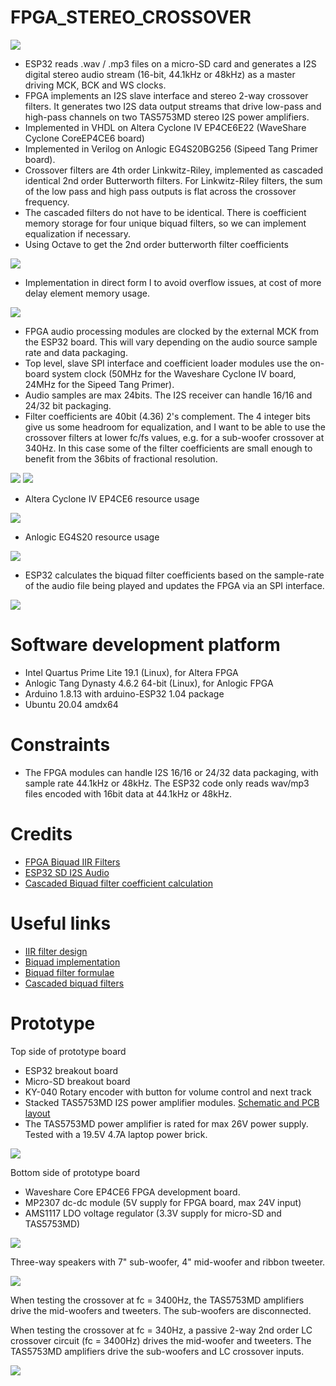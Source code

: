# FPGA_STEREO_CROSSOVER

<img src="block_diagram.png" />

* ESP32 reads .wav / .mp3 files on a micro-SD card and generates a I2S digital stereo audio stream (16-bit, 44.1kHz or 48kHz) as
a master driving MCK, BCK and WS clocks.
* FPGA implements an I2S slave interface and stereo 2-way crossover filters. It generates two I2S data output streams that drive low-pass and 
high-pass channels on two TAS5753MD stereo I2S power amplifiers. 
* Implemented in VHDL on Altera Cyclone IV EP4CE6E22 (WaveShare Cyclone CoreEP4CE6 board)
* Implemented in Verilog on Anlogic EG4S20BG256 (Sipeed Tang Primer board).
* Crossover filters are 4th order Linkwitz-Riley, implemented as cascaded identical 2nd order Butterworth filters. For Linkwitz-Riley filters, the
sum of the low pass and high pass outputs is flat across the crossover frequency.
* The cascaded filters do not have to be identical. There is coefficient memory storage for four unique biquad filters, so we can implement
equalization if necessary.
* Using Octave to get the 2nd order butterworth filter coefficients

<img src="octave_filter.png" /> 

* Implementation in direct form I to avoid overflow issues, at cost of more delay element memory usage.

<img src="crossover_filter.png" />

* FPGA audio processing modules are clocked by the external MCK from the ESP32 board. This will vary depending on the audio source sample rate and data packaging. 
* Top level, slave SPI interface and coefficient loader modules use the on-board system clock (50MHz for the Waveshare Cyclone IV board, 24MHz for the Sipeed Tang Primer).
* Audio samples are max 24bits. The I2S receiver can handle 16/16 and 24/32 bit packaging.
* Filter coefficients are 40bit (4.36) 2's complement. The 4 integer bits give us some headroom for equalization, and I want to
be able to use the crossover filters at lower fc/fs values, e.g. for a sub-woofer crossover at 340Hz. 
In this case some of the filter coefficients are small enough to benefit from the 36bits of fractional resolution.

<img src="xover_3400Hz.png" />

<img src="xover_340Hz.png" />

* Altera Cyclone IV EP4CE6 resource usage

<img src="fpga_altera_resource_usage.png" />

* Anlogic EG4S20 resource usage

<img src="fpga_anlogic_resource_usage.png" />

* ESP32 calculates the biquad filter coefficients based on the sample-rate of the audio file being played and updates
the FPGA via an SPI interface.

<img src="load_coeffs.png" />

# Software development platform

* Intel Quartus Prime Lite 19.1 (Linux), for Altera FPGA
* Anlogic Tang Dynasty 4.6.2 64-bit (Linux), for Anlogic FPGA
* Arduino 1.8.13 with arduino-ESP32 1.04 package
* Ubuntu 20.04 amdx64 

# Constraints

* The FPGA modules can handle I2S 16/16 or 24/32 data packaging, with sample rate 44.1kHz or 48kHz. 
The ESP32 code only reads wav/mp3 files encoded with 16bit data at 44.1kHz or 48kHz.

# Credits

* [FPGA Biquad IIR Filters](https://www.youtube.com/watch?v=eE6Qwv997cs)
* [ESP32 SD I2S Audio](https://github.com/schreibfaul1/ESP32-audioI2S)
* [Cascaded Biquad filter coefficient calculation](https://github.com/igorinov/biquad)

# Useful links

* [IIR filter design](https://www.dsprelated.com/showarticle/1137.php)
* [Biquad implementation](https://dspguru.com/dsp/howtos/implement-iir-filters/)
* [Biquad filter formulae](https://www.earlevel.com/main/2011/01/02/biquad-formulas/)
* [Cascaded biquad filters](https://igorinov.com/dsp/biquad/)

# Prototype

Top side of prototype board 
* ESP32 breakout board
* Micro-SD breakout board
* KY-040 Rotary encoder with button for volume control and next track 
* Stacked TAS5753MD I2S power amplifier modules. [Schematic and PCB layout](https://github.com/har-in-air/TAS5753MD-I2S-AUDIO-AMPLIFIER-Eagle)
* The TAS5753MD power amplifier is rated for max 26V power supply. Tested with a 19.5V 4.7A laptop power brick. 

<img src="prototype_esp32_tas5753md.jpg" />

Bottom side of prototype board 
* Waveshare Core EP4CE6 FPGA development board.
* MP2307 dc-dc module (5V supply for FPGA board, max 24V input)
* AMS1117 LDO voltage regulator (3.3V supply for micro-SD and TAS5753MD)

<img src="prototype_fpga.jpg" />

Three-way speakers with 7" sub-woofer, 4" mid-woofer and ribbon tweeter.

<img src="prototype_speakers.jpg" />

When testing the crossover at fc = 3400Hz, the TAS5753MD amplifiers drive the mid-woofers and tweeters.
The sub-woofers are disconnected.

When testing the crossover at fc = 340Hz, a passive 2-way 2nd order LC crossover circuit (fc = 3400Hz) drives the
mid-woofer and tweeters. The TAS5753MD amplifiers drive the sub-woofers and LC crossover inputs.

<img src="passive_crossover.jpg" />



